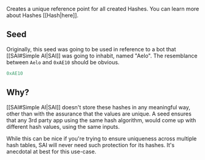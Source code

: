 Creates a unique reference point for all created Hashes. You can learn more about Hashes [[Hash|here]].

## Seed
Originally, this seed was going to be used in reference to a bot that [[SAI#Simple AI|SAI]] was going to inhabit, named "Aelo". The resemblance between `Aelo` and `0xAE10` should be obvious.
```js
0xAE10
```

## Why?
[[SAI#Simple AI|SAI]] doesn't store these hashes in any meaningful way, other than with the assurance that the values are unique. A seed ensures that any 3rd party app using the same hash algorithm, would come up with different hash values, using the same inputs.

While this can be nice if you're trying to ensure uniqueness across multiple hash tables, SAI will never need such protection for its hashes. It's anecdotal at best for this use-case.